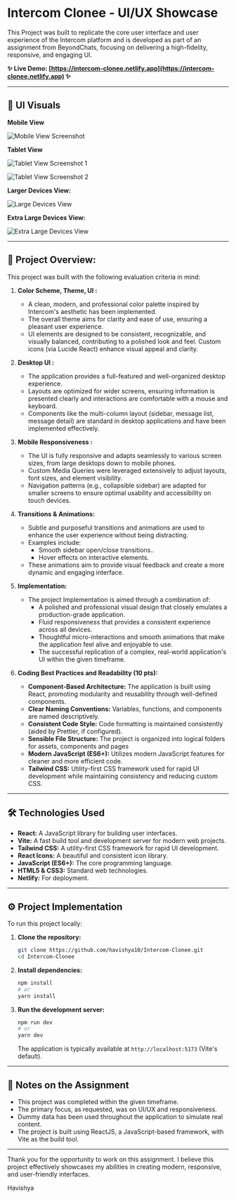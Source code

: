 # Intercom Clonee - UI/UX Showcase

This Project was built to replicate the core user interface and user experience of the Intercom platform and is developed as part of an assignment from BeyondChats, focusing on delivering a high-fidelity, responsive, and engaging UI.

**✨ Live Demo: [https://intercom-clonee.netlify.app](https://intercom-clonee.netlify.app) ✨**

---

## 📸 UI Visuals

**Mobile View**

![Mobile View Screenshot](https://res.cloudinary.com/dkprubmc9/image/upload/v1748182031/M-1_gytxxn.png)


**Tablet View**

![Tablet View Screenshot 1](https://res.cloudinary.com/dkprubmc9/image/upload/v1748182258/T-1_mbyb3h.png)


![Tablet View Screenshot 2](https://res.cloudinary.com/dkprubmc9/image/upload/v1748182352/T-2_ofjdvb.png)


**Larger Devices View:**

![Large Devices View](https://res.cloudinary.com/dkprubmc9/image/upload/v1748182141/L-1_vy2myt.png)


**Extra Large Devices View:**

![Extra Large Devices View](https://res.cloudinary.com/dkprubmc9/image/upload/v1748181740/D-1_anxvy8.png)


---

## 🎯 Project Overview:

This project was built with the following evaluation criteria in mind:

1.  **Color Scheme, Theme, UI :**
    *   A clean, modern, and professional color palette inspired by Intercom's aesthetic has been implemented.
    *   The overall theme aims for clarity and ease of use, ensuring a pleasant user experience.
    *   UI elements are designed to be consistent, recognizable, and visually balanced, contributing to a polished look and feel. Custom icons (via Lucide React) enhance visual appeal and clarity.

2.  **Desktop UI :**
    *   The application provides a full-featured and well-organized desktop experience.
    *   Layouts are optimized for wider screens, ensuring information is presented clearly and interactions are comfortable with a mouse and keyboard.
    *   Components like the multi-column layout (sidebar, message list, message detail) are standard in desktop applications and have been implemented effectively.

3.  **Mobile Responsiveness :**
    *   The UI is fully responsive and adapts seamlessly to various screen sizes, from large desktops down to mobile phones.
    *   Custom Media Queries were leveraged extensively to adjust layouts, font sizes, and element visibility.
    *   Navigation patterns (e.g., collapsible sidebar) are adapted for smaller screens to ensure optimal usability and accessibility on touch devices.

4.  **Transitions & Animations:**
    *   Subtle and purposeful transitions and animations are used to enhance the user experience without being distracting.
    *   Examples include:
        *   Smooth sidebar open/close transitions..
        *   Hover effects on interactive elements.
    *   These animations aim to provide visual feedback and create a more dynamic and engaging interface.
      
5.  **Implementation:**
    *   The project Implementation is aimed through a combination of:
        *   A polished and professional visual design that closely emulates a production-grade application.
        *   Fluid responsiveness that provides a consistent experience across all devices.
        *   Thoughtful micro-interactions and smooth animations that make the application feel alive and enjoyable to use.
        *   The successful replication of a complex, real-world application's UI within the given timeframe.

6.  **Coding Best Practices and Readability (10 pts):**
    *   **Component-Based Architecture:** The application is built using React, promoting modularity and reusability through well-defined components.
    *   **Clear Naming Conventions:** Variables, functions, and components are named descriptively.
    *   **Consistent Code Style:** Code formatting is maintained consistently (aided by Prettier, if configured).
    *   **Sensible File Structure:** The project is organized into logical folders for assets, components and pages 
    *   **Modern JavaScript (ES6+):** Utilizes modern JavaScript features for cleaner and more efficient code.
    *   **Tailwind CSS:** Utility-first CSS framework used for rapid UI development while maintaining consistency and reducing custom CSS. 

---

## 🛠️ Technologies Used

*   **React:** A JavaScript library for building user interfaces.
*   **Vite:** A fast build tool and development server for modern web projects.
*   **Tailwind CSS:** A utility-first CSS framework for rapid UI development.
*   **React Icons:** A beautiful and consistent icon library.
*   **JavaScript (ES6+):** The core programming language.
*   **HTML5 & CSS3:** Standard web technologies.
*   **Netlify:** For deployment.

---

## ⚙️ Project Implementation

To run this project locally:

1.  **Clone the repository:**
    ```bash
    git clone https://github.com/havishya10/Intercom-Clonee.git
    cd Intercom-Clonee
    ```

2.  **Install dependencies:**
    ```bash
    npm install
    # or
    yarn install
    ```

3.  **Run the development server:**
    ```bash
    npm run dev
    # or
    yarn dev
    ```
    The application is typically available at `http://localhost:5173` (Vite's default).

---

## 📝 Notes on the Assignment

*   This project was completed within the given timeframe.
*   The primary focus, as requested, was on UI/UX and responsiveness.
*   Dummy data has been used throughout the application to simulate real content.
*   The project is built using ReactJS, a JavaScript-based framework, with Vite as the build tool.

---

Thank you for the opportunity to work on this assignment. I believe this project effectively showcases my abilities in creating modern, responsive, and user-friendly interfaces.

Havishya
